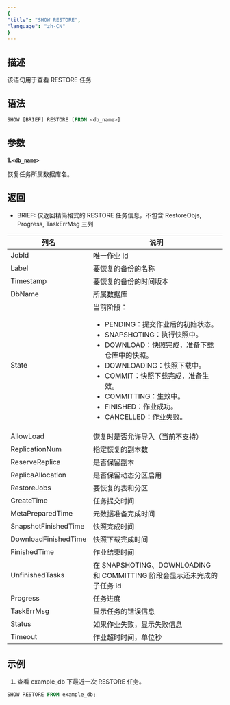 ```yaml
---
{
"title": "SHOW RESTORE",
"language": "zh-CN"
}
---
```


## 描述

该语句用于查看 RESTORE 任务

## 语法

```SQL
SHOW [BRIEF] RESTORE [FROM <db_name>]
```

## 参数

**1.`<db_name>`**

恢复任务所属数据库名。

## 返回

- BRIEF: 仅返回精简格式的 RESTORE 任务信息，不包含 RestoreObjs, Progress, TaskErrMsg 三列

| 列名 | 说明 |
| -- | -- |
| JobId | 唯一作业 id |
| Label | 要恢复的备份的名称 |
| Timestamp | 要恢复的备份的时间版本 |
| DbName | 所属数据库 |
| State | 当前阶段：<ul><li>PENDING：提交作业后的初始状态。</li><li>SNAPSHOTING：执行快照中。</li><li>DOWNLOAD：快照完成，准备下载仓库中的快照。</li><li>DOWNLOADING：快照下载中。</li><li>COMMIT：快照下载完成，准备生效。</li><li>COMMITTING：生效中。</li><li>FINISHED：作业成功。</li><li>CANCELLED：作业失败。</li></ul> |
| AllowLoad | 恢复时是否允许导入（当前不支持）|
| ReplicationNum | 指定恢复的副本数 |
| ReserveReplica | 是否保留副本 |
| ReplicaAllocation | 是否保留动态分区启用 |
| RestoreJobs | 要恢复的表和分区 |
| CreateTime | 任务提交时间 |
| MetaPreparedTime | 元数据准备完成时间 |
| SnapshotFinishedTime | 快照完成时间 |
| DownloadFinishedTime | 快照下载完成时间 |
| FinishedTime | 作业结束时间 |
| UnfinishedTasks | 在 SNAPSHOTING、DOWNLOADING 和 COMMITTING 阶段会显示还未完成的子任务 id |
| Progress |  任务进度 |
| TaskErrMsg | 显示任务的错误信息 |
| Status | 如果作业失败，显示失败信息 |
| Timeout | 作业超时时间，单位秒 |

## 示例

1. 查看 example_db 下最近一次 RESTORE 任务。

```sql
SHOW RESTORE FROM example_db;
```
